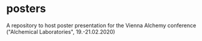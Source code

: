 # posters
A repository to host poster presentation for the Vienna Alchemy conference ("Alchemical Laboratories", 19.-21.02.2020)
